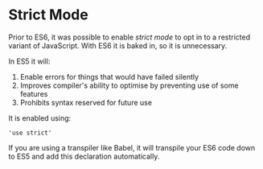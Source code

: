 # Strict Mode

Prior to ES6, it was possible to enable _strict mode_ to opt in to a restricted variant of JavaScript. With ES6 it is baked in, so it is unnecessary.

In ES5 it will:

1. Enable errors for things that would have failed silently
2. Improves compiler's ability to optimise by preventing use of some features
3. Prohibits syntax reserved for future use

It is enabled using:

```
'use strict'
```

If you are using a transpiler like Babel, it will transpile your ES6 code down to ES5 and add this declaration automatically.

